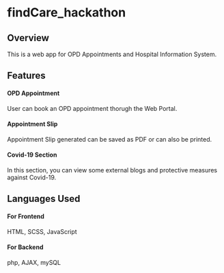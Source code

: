 # findCare_hackathon

## Overview

This is a web app for OPD Appointments and Hospital Information System.

## Features

#### OPD Appointment

User can book an OPD appointment thorugh the Web Portal.

#### Appointment Slip

Appointment Slip generated can be saved as PDF or can also be printed.

#### Covid-19 Section

In this section, you can view some external blogs and protective measures against Covid-19.

## Languages Used

#### For Frontend

HTML, SCSS, JavaScript

#### For Backend

php, AJAX, mySQL

